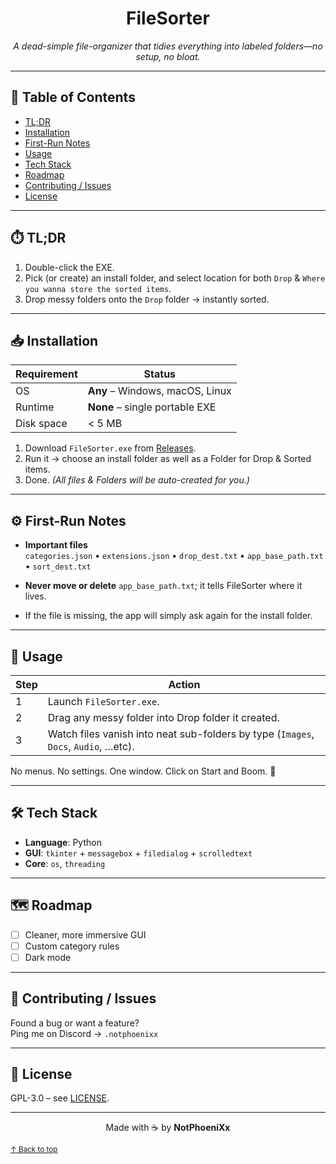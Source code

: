 <!-- ─────────────────────────────────────────────── -->
<!--  FileSorter  •  README.md  •  GPL © NotPhoeniXx -->
<!-- ─────────────────────────────────────────────── -->

<div align="center">

# FileSorter  
_A dead-simple file-organizer that tidies everything into labeled folders—no setup, no bloat._

</div>


---

## 📑 Table of Contents
- [TL;DR](https://github.com/HaxOrWot/Simple-File-Sorter?tab=readme-ov-file#%EF%B8%8F-tldr)
- [Installation](#-installation)
- [First-Run Notes](https://github.com/HaxOrWot/Simple-File-Sorter?tab=readme-ov-file#%EF%B8%8F-first-run-notes)
- [Usage](https://github.com/HaxOrWot/Simple-File-Sorter?tab=readme-ov-file#-usage)
- [Tech Stack](https://github.com/HaxOrWot/Simple-File-Sorter?tab=readme-ov-file#%EF%B8%8F-tech-stack)
- [Roadmap](https://github.com/HaxOrWot/Simple-File-Sorter?tab=readme-ov-file#%EF%B8%8F-roadmap)
- [Contributing / Issues](https://github.com/HaxOrWot/Simple-File-Sorter?tab=readme-ov-file#-contributing--issues])
- [License](#-license)

---

## ⏱️ TL;DR
1. Double-click the EXE.  
2. Pick (or create) an install folder, and select location for both `Drop` & `Where you wanna store the sorted items`.  
3. Drop messy folders onto the `Drop` folder → instantly sorted.

---

## 📥 Installation

| Requirement | Status |
|-------------|--------|
| OS          | **Any** – Windows, macOS, Linux |
| Runtime     | **None** – single portable EXE |
| Disk space  | < 5 MB |

1. Download `FileSorter.exe` from [Releases](https://github.com/HaxOrWot/Simple-File-Sorter/releases/tag/windows-tool-v1).  
2. Run it → choose an install folder as well as a Folder for Drop & Sorted items.    
3. Done. *(All files & Folders will be auto-created for you.)*

---

## ⚙️ First-Run Notes
- **Important files**  
  `categories.json` • `extensions.json` • `drop_dest.txt` • `app_base_path.txt` • `sort_dest.txt`

- **Never move or delete** `app_base_path.txt`; it tells FileSorter where it lives.  
- If the file is missing, the app will simply ask again for the install folder.

---

## 🚀 Usage

| Step | Action |
|------|--------|
| 1 | Launch `FileSorter.exe`. |
| 2 | Drag any messy folder into Drop folder it created. |
| 3 | Watch files vanish into neat sub-folders by type (`Images`, `Docs`, `Audio`, …etc). |

No menus. No settings. One window. Click on Start and Boom. 🎉

---

## 🛠️ Tech Stack
- **Language**: Python  
- **GUI**: `tkinter` + `messagebox` + `filedialog` + `scrolledtext`  
- **Core**: `os`, `threading`

---

## 🗺️ Roadmap
- [ ] Cleaner, more immersive GUI  
- [ ] Custom category rules  
- [ ] Dark mode

---

## 🤝 Contributing / Issues
Found a bug or want a feature?  
Ping me on Discord → `.notphoenixx`

---

## 📄 License
GPL-3.0 – see [LICENSE](LICENSE).

---

<div align="center">

Made with ☕ by **NotPhoeniXx**

</div>

<!-- quick-return link -->
<sup>[↑ Back to top](#fileSorter)</sup>
